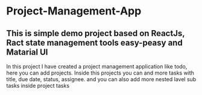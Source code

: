 # Project-Management-App
## This is simple demo project based on ReactJs, Ract state management tools easy-peasy and Matarial UI
 <p>In this project I have created a project management application like todo, here you can add projects. Inside this projects you can and more tasks with title, due date, status, assignee.
 and you can also add more nested lavel sub tasks inside project tasks</p>
